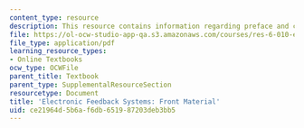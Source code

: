 ```yaml
---
content_type: resource
description: This resource contains information regarding preface and contents.
file: https://ol-ocw-studio-app-qa.s3.amazonaws.com/courses/res-6-010-electronic-feedback-systems-spring-2013/ce21964d5b6af6db651987203deb3bb5_MITRES_6-010S13_frnt_matr.pdf
file_type: application/pdf
learning_resource_types:
- Online Textbooks
ocw_type: OCWFile
parent_title: Textbook
parent_type: SupplementalResourceSection
resourcetype: Document
title: 'Electronic Feedback Systems: Front Material'
uid: ce21964d-5b6a-f6db-6519-87203deb3bb5
---
```

